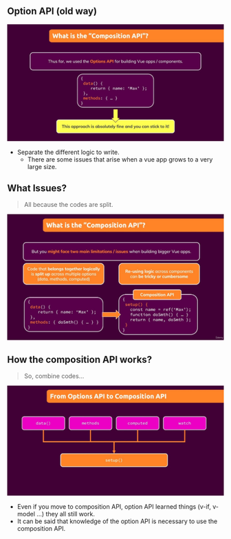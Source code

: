 ## **Option API (old way)**

![Alt old way](pic/01.jpg)

- Separate the different logic to write.
  - There are some issues that arise when a vue app grows to a very large size.

## **What Issues?**

> All because the codes are split.

![Alt issue and transfer](pic/02.jpg)

## **How the composition API works?**

> So, combine codes...

![Alt combine](pic/03.jpg)

- Even if you move to composition API, option API learned things (v-if, v-model ...) they all still work.
- It can be said that knowledge of the option API is necessary to use the composition API.
